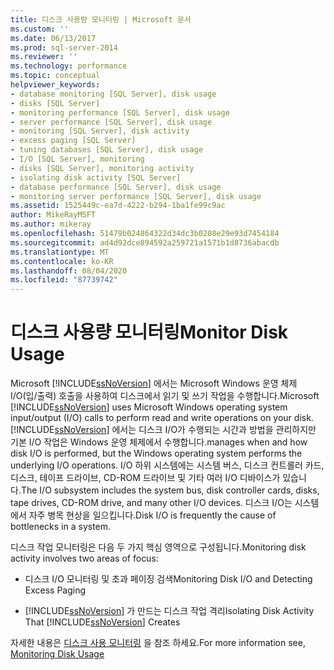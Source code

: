 ```yaml
---
title: 디스크 사용량 모니터링 | Microsoft 문서
ms.custom: ''
ms.date: 06/13/2017
ms.prod: sql-server-2014
ms.reviewer: ''
ms.technology: performance
ms.topic: conceptual
helpviewer_keywords:
- database monitoring [SQL Server], disk usage
- disks [SQL Server]
- monitoring performance [SQL Server], disk usage
- server performance [SQL Server], disk usage
- monitoring [SQL Server], disk activity
- excess paging [SQL Server]
- tuning databases [SQL Server], disk usage
- I/O [SQL Server], monitoring
- disks [SQL Server], monitoring activity
- isolating disk activity [SQL Server]
- database performance [SQL Server], disk usage
- monitoring server performance [SQL Server], disk usage
ms.assetid: 1525449c-ea7d-4222-b294-1ba1fe99c9ac
author: MikeRayMSFT
ms.author: mikeray
ms.openlocfilehash: 51479b024864322d34dc3b0208e29e93d7454184
ms.sourcegitcommit: ad4d92dce894592a259721a1571b1d8736abacdb
ms.translationtype: MT
ms.contentlocale: ko-KR
ms.lasthandoff: 08/04/2020
ms.locfileid: "87739742"
---
```

# <a name="monitor-disk-usage"></a><span data-ttu-id="a1596-102">디스크 사용량 모니터링</span><span class="sxs-lookup"><span data-stu-id="a1596-102">Monitor Disk Usage</span></span>
  <span data-ttu-id="a1596-103">Microsoft [!INCLUDE[ssNoVersion](../../includes/ssnoversion-md.md)] 에서는 Microsoft Windows 운영 체제 I/O(입/출력) 호출을 사용하여 디스크에서 읽기 및 쓰기 작업을 수행합니다.</span><span class="sxs-lookup"><span data-stu-id="a1596-103">Microsoft [!INCLUDE[ssNoVersion](../../includes/ssnoversion-md.md)] uses Microsoft Windows operating system input/output (I/O) calls to perform read and write operations on your disk.</span></span> [!INCLUDE[ssNoVersion](../../includes/ssnoversion-md.md)] <span data-ttu-id="a1596-104">에서는 디스크 I/O가 수행되는 시간과 방법을 관리하지만 기본 I/O 작업은 Windows 운영 체제에서 수행합니다.</span><span class="sxs-lookup"><span data-stu-id="a1596-104">manages when and how disk I/O is performed, but the Windows operating system performs the underlying I/O operations.</span></span> <span data-ttu-id="a1596-105">I/O 하위 시스템에는 시스템 버스, 디스크 컨트롤러 카드, 디스크, 테이프 드라이브, CD-ROM 드라이브 및 기타 여러 I/O 디바이스가 있습니다.</span><span class="sxs-lookup"><span data-stu-id="a1596-105">The I/O subsystem includes the system bus, disk controller cards, disks, tape drives, CD-ROM drive, and many other I/O devices.</span></span> <span data-ttu-id="a1596-106">디스크 I/O는 시스템에서 자주 병목 현상을 일으킵니다.</span><span class="sxs-lookup"><span data-stu-id="a1596-106">Disk I/O is frequently the cause of bottlenecks in a system.</span></span>  
  
 <span data-ttu-id="a1596-107">디스크 작업 모니터링은 다음 두 가지 핵심 영역으로 구성됩니다.</span><span class="sxs-lookup"><span data-stu-id="a1596-107">Monitoring disk activity involves two areas of focus:</span></span>  
  
-   <span data-ttu-id="a1596-108">디스크 I/O 모니터링 및 초과 페이징 검색</span><span class="sxs-lookup"><span data-stu-id="a1596-108">Monitoring Disk I/O and Detecting Excess Paging</span></span>  
  
-   <span data-ttu-id="a1596-109">[!INCLUDE[ssNoVersion](../../includes/ssnoversion-md.md)] 가 만드는 디스크 작업 격리</span><span class="sxs-lookup"><span data-stu-id="a1596-109">Isolating Disk Activity That [!INCLUDE[ssNoVersion](../../includes/ssnoversion-md.md)] Creates</span></span>  
  
 <span data-ttu-id="a1596-110">자세한 내용은 [디스크 사용 모니터링](https://social.technet.microsoft.com/wiki/contents/articles/monitoring-disk-usage.aspx) 을 참조 하세요.</span><span class="sxs-lookup"><span data-stu-id="a1596-110">For more information see, [Monitoring Disk Usage](https://social.technet.microsoft.com/wiki/contents/articles/monitoring-disk-usage.aspx)</span></span>  
  
  
